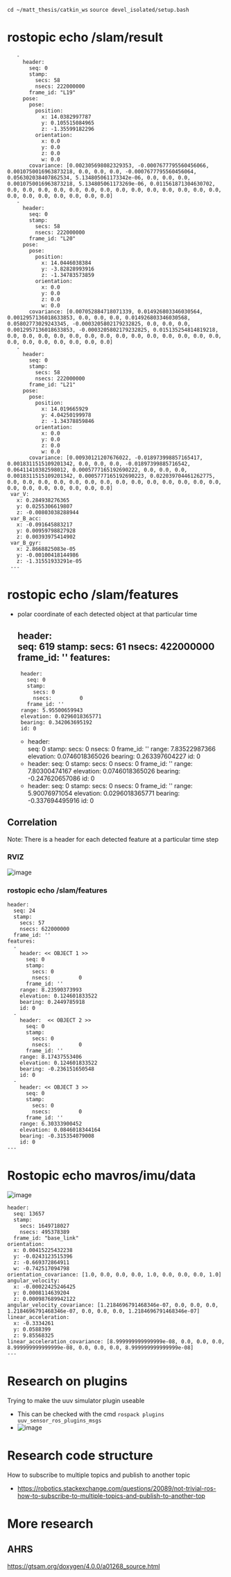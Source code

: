  `cd ~/matt_thesis/catkin_ws`
 `source devel_isolated/setup.bash`
 
 
 
 # rostopic echo /slam/result

       - 
         header: 
           seq: 0
           stamp: 
             secs: 58
             nsecs: 222000000
           frame_id: "L19"
         pose: 
           pose: 
             position: 
               x: 14.0382997787
               y: 0.105515084965
               z: -1.35599182296
             orientation: 
               x: 0.0
               y: 0.0
               z: 0.0
               w: 0.0
           covariance: [0.002305698082329353, -0.0007677795560456066, 0.0010750016963873218, 0.0, 0.0, 0.0, -0.0007677795560456064, 0.056302038407862534, 5.134805061173342e-06, 0.0, 0.0, 0.0, 0.0010750016963873218, 5.134805061173269e-06, 0.011561871304630702, 0.0, 0.0, 0.0, 0.0, 0.0, 0.0, 0.0, 0.0, 0.0, 0.0, 0.0, 0.0, 0.0, 0.0, 0.0, 0.0, 0.0, 0.0, 0.0, 0.0, 0.0]
       - 
         header: 
           seq: 0
           stamp: 
             secs: 58
             nsecs: 222000000
           frame_id: "L20"
         pose: 
           pose: 
             position: 
               x: 14.0446038384
               y: -3.82828993916
               z: -1.34783573859
             orientation: 
               x: 0.0
               y: 0.0
               z: 0.0
               w: 0.0
           covariance: [0.007052884718071339, 0.014926803346030564, 0.0012957136018633853, 0.0, 0.0, 0.0, 0.014926803346030568, 0.05802773029243345, -0.0003205802179232825, 0.0, 0.0, 0.0, 0.0012957136018633853, -0.0003205802179232825, 0.015135254814819218, 0.0, 0.0, 0.0, 0.0, 0.0, 0.0, 0.0, 0.0, 0.0, 0.0, 0.0, 0.0, 0.0, 0.0, 0.0, 0.0, 0.0, 0.0, 0.0, 0.0, 0.0]
       - 
         header: 
           seq: 0
           stamp: 
             secs: 58
             nsecs: 222000000
           frame_id: "L21"
         pose: 
           pose: 
             position: 
               x: 14.019665929
               y: 4.04250199978
               z: -1.34378859846
             orientation: 
               x: 0.0
               y: 0.0
               z: 0.0
               w: 0.0
           covariance: [0.00930121207676022, -0.018973998857165417, 0.0018311515109201342, 0.0, 0.0, 0.0, -0.01897399885716542, 0.06411410382598012, 0.0005777165192690222, 0.0, 0.0, 0.0, 0.0018311515109201342, 0.0005777165192690223, 0.022039704461262775, 0.0, 0.0, 0.0, 0.0, 0.0, 0.0, 0.0, 0.0, 0.0, 0.0, 0.0, 0.0, 0.0, 0.0, 0.0, 0.0, 0.0, 0.0, 0.0, 0.0, 0.0]
     var_V: 
       x: 0.284938276365
       y: 0.0255306619807
       z: -0.00803038288944
     var_B_acc: 
       x: -0.091645883217
       y: 0.00959798827928
       z: 0.00393975414902
     var_B_gyr: 
       x: 2.8668825083e-05
       y: -0.00100418144986
       z: -1.31551933291e-05
     ---
# rostopic echo /slam/features
 - polar coordinate of each detected object at that particular time 

    header:  
      seq: 619
      stamp: 
        secs: 61
        nsecs: 422000000
      frame_id: ''
    features: 
      -  
        header:  
          seq: 0
          stamp: 
            secs: 0
            nsecs:         0
          frame_id: ''
        range: 5.95500659943
        elevation: 0.0296018365771
        bearing: 0.342063695192
        id: 0
      -  
        header:  
          seq: 0
          stamp: 
            secs: 0
            nsecs:         0
          frame_id: ''
        range: 7.83522987366
        elevation: 0.0746018365026
        bearing: 0.263397604227
        id: 0
      -   
        header: 
          seq: 0
          stamp: 
            secs: 0
            nsecs:         0
          frame_id: ''
        range: 7.80300474167
        elevation: 0.0746018365026
        bearing: -0.247620657086
        id: 0
      -   
        header: 
          seq: 0
          stamp: 
            secs: 0
            nsecs:         0
          frame_id: ''
        range: 5.90076971054
        elevation: 0.0296018365771
        bearing: -0.337694495916
        id: 0

## Correlation
Note: There is a header for each detected feature at a particular time step  

### RVIZ
![image](https://user-images.githubusercontent.com/85168871/171074917-7511ef50-72f3-4c7d-b241-632e84e59489.png)
  
### rostopic echo /slam/features   
    header: 
      seq: 24
      stamp: 
        secs: 57
        nsecs: 622000000
      frame_id: ''
    features: 
      -   
        header: << OBJECT 1 >>
          seq: 0
          stamp: 
            secs: 0
            nsecs:         0
          frame_id: ''
        range: 8.23590373993
        elevation: 0.124601833522
        bearing: 0.2449785918
        id: 0
      -   
        header:  << OBJECT 2 >>
          seq: 0
          stamp: 
            secs: 0
            nsecs:         0
          frame_id: ''
        range: 8.17437553406
        elevation: 0.124601833522
        bearing: -0.236151650548
        id: 0
      - 
        header: << OBJECT 3 >>
          seq: 0
          stamp: 
            secs: 0
            nsecs:         0
          frame_id: ''
        range: 6.30333900452
        elevation: 0.0846018344164
        bearing: -0.315354079008
        id: 0
    ---
# Rostopic echo mavros/imu/data
![image](https://user-images.githubusercontent.com/85168871/172029735-158b9689-2d15-4b7c-bb17-2cb95977a47d.png)  
  
    header: 
      seq: 13657
      stamp: 
        secs: 1649718027
        nsecs: 495378389
      frame_id: "base_link"
    orientation: 
      x: 0.00415225432238
      y: -0.0243123515396
      z: -0.669372864911
      w: -0.742517094798
    orientation_covariance: [1.0, 0.0, 0.0, 0.0, 1.0, 0.0, 0.0, 0.0, 1.0]
    angular_velocity: 
      x: -0.00022425246425
      y: 0.0008114639204
      z: 0.000987689942122
    angular_velocity_covariance: [1.2184696791468346e-07, 0.0, 0.0, 0.0, 1.2184696791468346e-07, 0.0, 0.0, 0.0, 1.2184696791468346e-07]
    linear_acceleration: 
      x: -0.3334261
      y: 0.0588399
      z: 9.85568325
    linear_acceleration_covariance: [8.999999999999999e-08, 0.0, 0.0, 0.0, 8.999999999999999e-08, 0.0, 0.0, 0.0, 8.999999999999999e-08]
    ---
# Research on plugins
  
  Trying to make the uuv simulator plugin useable  
  - This can be checked with the cmd `rospack plugins uuv_sensor_ros_plugins_msgs` 
  - ![image](https://user-images.githubusercontent.com/85168871/172045778-2d206132-8a7d-42b7-bd14-8d311f7569eb.png)  
 
 # Research code structure  
 How to subscribe to multiple topics and publish to another topic  
 - https://robotics.stackexchange.com/questions/20089/not-trivial-ros-how-to-subscribe-to-multiple-topics-and-publish-to-another-top 
  
# More research
## AHRS
https://gtsam.org/doxygen/4.0.0/a01268_source.html


